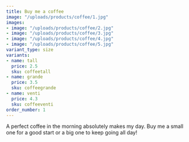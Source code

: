 ```yaml
---
title: Buy me a coffee
image: "/uploads/products/coffee/1.jpg"
images:
- image: "/uploads/products/coffee/2.jpg"
- image: "/uploads/products/coffee/3.jpg"
- image: "/uploads/products/coffee/4.jpg"
- image: "/uploads/products/coffee/5.jpg"
variant_type: size
variants:
- name: tall
  price: 2.5
  sku: coffeetall
- name: grande
  price: 3.5
  sku: coffeegrande
- name: venti
  price: 4.3
  sku: coffeeventi
order_number: 1
---
```


A perfect coffee in the morning absolutely makes my day. Buy me a small one for a good start or a big one to keep going all day!